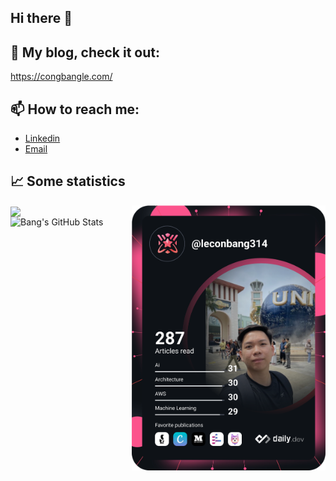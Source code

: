## Hi there 👋

<!--
**congbang-le/congbang-le** is a ✨ _special_ ✨ repository because its `README.md` (this file) appears on your GitHub profile.

Here are some ideas to get you started:

- 🔭 I’m currently working on ...
- 🌱 I’m currently learning ...
- 👯 I’m looking to collaborate on ...
- 🤔 I’m looking for help with ...
- 💬 Ask me about ...
- 📫 How to reach me: ...
- 😄 Pronouns: ...
- ⚡ Fun fact: ...
-->

## 🚀 My blog, check it out:
https://congbangle.com/

## 📫 How to reach me: 

- [Linkedin](https://www.linkedin.com/in/bang-le-brian-8327a9183/)
- [Email](mailto:brianle.itw@gmail.com)

## &#x1f4c8; Some statistics

<div align="left">
  <a href="https://github.com/congbang-le/congbang-le">
    <img align="center" src="https://github-readme-stats.vercel.app/api/top-langs/?username=congbang-le&hide=java,html,tex,ipynb&theme=transparent&langs_count=4"/>
  </a>
  <a href="https://app.daily.dev/DailyDevTips">
    <img src="https://github.com/congbang-le/congbang-le/blob/master/devcard.svg" 
         width="310" 
         alt="Bang's Dev Card"
         align="right"
         />
  </a>
</div>
<a href="https://github.com/congbang-le/congbang-le">
  <img align="left" src="https://github-readme-stats.vercel.app/api?username=congbang-le&show_icons=true&line_height=27&count_private=true&theme=transparent" 
       alt="Bang's GitHub Stats" 
       />
</a>

